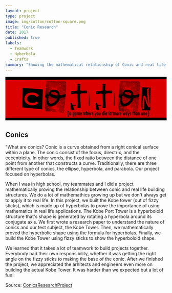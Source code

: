```yaml
---
layout: project
type: project
image: img/cotton/cotton-square.png
title: "Conic Research"
date: 2017
published: true
labels:
  - Teamwork
  - Hyberbola
  - Crafts
summary: "Showing the mathematical relationship of Conic and real life structures by building the Kobe Tower."
---
```


<img class="img-fluid" src="../img/cotton/cotton-header.png">

## Conics

"What are conics? Conic is a curve obtained from a right conical surface within a plane. The conic consist of the focus, directrix, and the eccentricity. In other words, the fixed ratio between the distance of one point from another that constructs a curve. Traditionally, there are three different type of conics, the ellipse, hyperbola, and parabola. Our project focused on hyperbolas.

When I was in high school, my teammates and I did a project mathematically proving the relationship between conic and real life building structures. We do a lot of mathemathics growing up but we don't always get to apply it to real life. In this project, we built the Kobe tower (out of fizzy sticks), which is made up of hyperbolas to prove the importance of using mathematics in real life applications. The Kobe Port Tower is a hyperboloid structure that's shape is generated by rotating a hyperbola around its conjugate axis. We first wrote a research paper to understand the nature of conics and our test subject, the Kobe Tower. Then, we mathematically proved the hyperbolic shape using the formula for hyperbolas. Finally, we build the Kobe Tower using fizzy sticks to show the hyperboloid shape.

We learned that it takes a lot of teamwork to build projects together. Everybody had their own responsibility, whether it was getting the right angle on the fizzy sticks to making the base of the conic. After we finished the project, we appreciated the arhitects and engineers even more on building the actual Kobe Tower. It was harder than we expected but a lot of fun!

Source: <a href="https://docs.google.com/document/d/1c4nHBqdlAXzerCSVoWg1m9Cb3nZkQbHyu-uIhG1MfQA/edit?usp=sharing"><i class="large github icon "></i>ConicsResearchProject</a>
